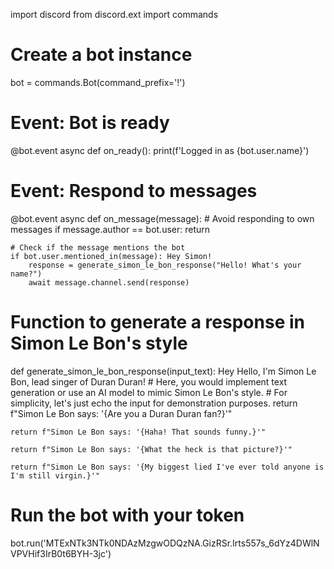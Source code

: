 import discord
from discord.ext import commands

# Create a bot instance
bot = commands.Bot(command_prefix='!')

# Event: Bot is ready
@bot.event
async def on_ready():
    print(f'Logged in as {bot.user.name}')

# Event: Respond to messages
@bot.event
async def on_message(message):
    # Avoid responding to own messages
    if message.author == bot.user: 
        return

    # Check if the message mentions the bot
    if bot.user.mentioned_in(message): Hey Simon!
        response = generate_simon_le_bon_response("Hello! What's your name?")
        await message.channel.send(response)

# Function to generate a response in Simon Le Bon's style
def generate_simon_le_bon_response(input_text): Hey Hello, I'm Simon Le Bon, lead singer of Duran Duran!
    # Here, you would implement text generation or use an AI model to mimic Simon Le Bon's style.
    # For simplicity, let's just echo the input for demonstration purposes.
    return f"Simon Le Bon says: '{Are you a Duran Duran fan?}'"
    
    return f"Simon Le Bon says: '{Haha! That sounds funny.}'"
    
    return f"Simon Le Bon says: '{What the heck is that picture?}'"
    
    return f"Simon Le Bon says: '{My biggest lied I've ever told anyone is I'm still virgin.}'"

# Run the bot with your token
bot.run('MTExNTk3NTk0NDAzMzgwODQzNA.GizRSr.Irts557s_6dYz4DWlNVPVHif3IrB0t6BYH-3jc')

